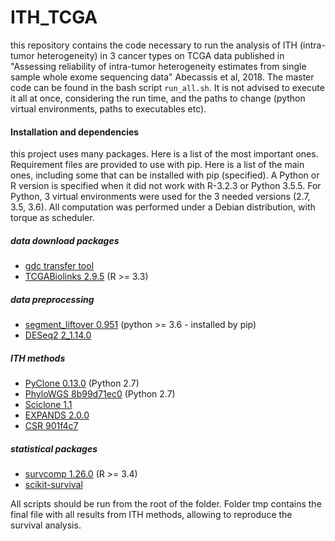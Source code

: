 # ITH_TCGA

this repository contains the code necessary to run the analysis of ITH (intra-tumor heterogeneity) in 3 cancer types on TCGA data published in "Assessing reliability of intra-tumor heterogeneity estimates from single sample whole exome sequencing data" Abecassis et al, 2018. 
The master code can be found in the bash script ```run_all.sh```. It is not advised to execute it all at once, considering the run time, and the paths to change (python virtual environments, paths to executables etc).

#### Installation and dependencies
this project uses many packages. Here is a list of the most important ones. Requirement files are provided to use with pip. Here is a list of the main ones, including some that can be installed with pip (specified). A Python or R version is specified when it did not work with R-3.2.3 or Python 3.5.5. For Python, 3 virtual environments were used for the 3 needed versions (2.7, 3.5, 3.6). All computation was performed under a Debian distribution, with torque as scheduler.

##### data download packages
- [gdc transfer tool](https://gdc.cancer.gov/access-data/gdc-data-transfer-tool)
- [TCGABiolinks 2.9.5](https://bioconductor.org/packages/release/bioc/html/TCGAbiolinks.html) 	(R >= 3.3)

##### data preprocessing
- [segment_liftover 0.951](https://pypi.org/project/segment-liftover/) (python >= 3.6 - installed by pip)
- [DESeq2 2_1.14.0](https://bioconductor.org/packages/release/bioc/html/DESeq2.html)

##### ITH methods
- [PyClone 0.13.0](https://bitbucket.org/aroth85/pyclone/wiki/Installation) (Python 2.7)
- [PhyloWGS 8b99d71ec0](https://github.com/morrislab/phylowgs/tree/8b99d71ec05d55dfb6f5bf914eac4817cb2731d5) (Python 2.7)
- [Sciclone 1.1](https://github.com/genome/sciclone)
- [EXPANDS 2.0.0](https://cran.r-project.org/web/packages/expands/index.html)
- [CSR 901f4c7](https://github.com/kaixiany/CSR/tree/901f4c7418373e6de5835607f3fbb8c53bc7128e)

##### statistical packages
- [survcomp 1.26.0](https://bioconductor.org/packages/release/bioc/html/survcomp.html) (R >= 3.4)
- [scikit-survival](https://github.com/sebp/scikit-survival)

All scripts should be run from the root of the folder. Folder tmp contains the final file with all results from ITH methods, allowing to reproduce the survival analysis.
